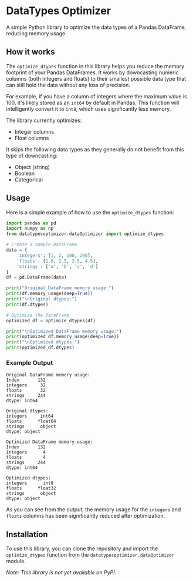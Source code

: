 # DataTypes Optimizer

A simple Python library to optimize the data types of a Pandas DataFrame, reducing memory usage.

## How it works

The `optimize_dtypes` function in this library helps you reduce the memory footprint of your Pandas DataFrames. It works by downcasting numeric columns (both integers and floats) to their smallest possible data type that can still hold the data without any loss of precision.

For example, if you have a column of integers where the maximum value is 100, it's likely stored as an `int64` by default in Pandas. This function will intelligently convert it to `int8`, which uses significantly less memory.

The library currently optimizes:
- Integer columns
- Float columns

It skips the following data types as they generally do not benefit from this type of downcasting:
- Object (string)
- Boolean
- Categorical

## Usage

Here is a simple example of how to use the `optimize_dtypes` function:

```python
import pandas as pd
import numpy as np
from datatypesoptimizer.dataOptimizer import optimize_dtypes

# Create a sample DataFrame
data = {
    'integers': [1, 2, 100, 200],
    'floats': [1.0, 2.5, 3.5, 4.5],
    'strings': ['a', 'b', 'c', 'd']
}
df = pd.DataFrame(data)

print("Original DataFrame memory usage:")
print(df.memory_usage(deep=True))
print("\nOriginal dtypes:")
print(df.dtypes)

# Optimize the DataFrame
optimized_df = optimize_dtypes(df)

print("\nOptimized DataFrame memory usage:")
print(optimized_df.memory_usage(deep=True))
print("\nOptimized dtypes:")
print(optimized_df.dtypes)
```

### Example Output

```
Original DataFrame memory usage:
Index       132
integers     32
floats       32
strings     244
dtype: int64

Original dtypes:
integers     int64
floats      float64
strings      object
dtype: object

Optimized DataFrame memory usage:
Index       132
integers      4
floats        4
strings     244
dtype: int64

Optimized dtypes:
integers      int8
floats      float32
strings      object
dtype: object
```

As you can see from the output, the memory usage for the `integers` and `floats` columns has been significantly reduced after optimization.

## Installation

To use this library, you can clone the repository and import the `optimize_dtypes` function from the `datatypesoptimizer.dataOptimizer` module.

*Note: This library is not yet available on PyPI.*
